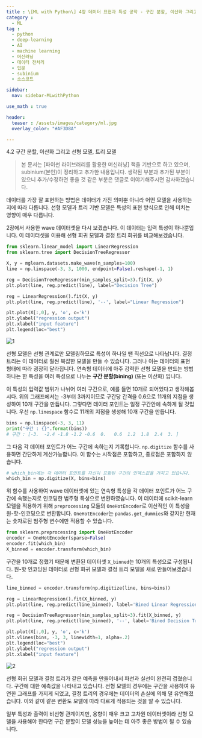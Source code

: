 ```yaml
---
title : \[ML with Python\] 4장 데이터 표현과 특성 공학 - 구간 분할, 이산화 그리고 선형 모델, 트리 모델
category :
  - ML
tag :
  - python
  - deep-learning
  - AI
  - machine learning
  - 머신러닝
  - 데이터 전처리
  - 입문
  - subinium
  - 소스코드

sidebar:
  nav: sidebar-MLwithPython

use_math : true

header:
  teaser : /assets/images/category/ml.jpg
  overlay_color: "#AF3D8A"

---
```


4.2 구간 분할, 이산화 그리고 선형 모델, 트리 모델

> 본 문서는 [파이썬 라이브러리를 활용한 머신러닝] 책을 기반으로 하고 있으며, subinium(본인)이 정리하고 추가한 내용입니다. 생략된 부분과 추가된 부분이 있으니 추가/수정하면 좋을 것 같은 부분은 댓글로 이야기해주시면 감사하겠습니다.

데이터를 가장 잘 표현하는 방법은 데이터가 가진 의미뿐 아니라 어떤 모델을 사용하는지에 따라 다릅니다.
선형 모델과 트리 기반 모델은 특성의 표현 방식으로 인해 미치는 영향이 매우 다릅니다.

2장에서 사용한 wave 데이터셋을 다시 보겠습니다. 이 데이터는 입력 특성이 하나뿐입니다. 이 데이터셋을 이용해 선형 회귀 모델과 결정 트리 회귀를 비교해보겠습니다.

``` python
from sklearn.linear_model import LinearRegression
from sklearn.tree import DecisionTreeRegressor

X, y = mglearn.datasets.make_wave(n_samples=100)
line = np.linspace(-3, 3, 1000, endpoint=False).reshape(-1, 1)

reg = DecisionTreeRegressor(min_samples_split=3).fit(X, y)
plt.plot(line, reg.predict(line), label="Decision Tree")

reg = LinearRegression().fit(X, y)
plt.plot(line, reg.predict(line), '--', label="Linear Regression")

plt.plot(X[:,0], y, 'o', c='k')
plt.ylabel("regression output")
plt.xlabel("input feature")
plt.legend(loc="best")
```

![1](https://i.imgur.com/7dbLcm8.png)

선형 모델은 선형 관계로만 모델링하므로 특성이 하나일 땐 직선으로 나타납니다. 결정 트리는 이 데이터로 훨씬 복잡한 모델을 만들 수 있습니다. 그러나 이는 데이터의 표현 형태에 따라 굉장히 달라집니다. 연속형 데이터에 아주 강력한 선형 모델을 만드는 방법 하나는 한 특성을 여러 특성으로 나누는 **구간 분할(bining)** (또는 이산화) 입니다.

이 특성의 입력값 범위가 나뉘어 여러 구간으로, 예를 들면 10개로 되어있다고 생각해봅시다. 위의 그래프에서는 -3부터 3까지이므로 구간당 간격을 0.6으로 11개의 지점을 생성하여 10개 구간을 만듭니다. 그렇다면 데이터 포인트는 일정 구간안에 속하게 될 것입니다.
우선 `np.linespace` 함수로 11개의 지점을 생성해 10개 구간을 만듭니다.

``` python
bins = np.linspace(-3, 3, 11)
print("구간 : {}".format(bins))
# 구간 : [-3.  -2.4 -1.8 -1.2 -0.6  0.   0.6  1.2  1.8  2.4  3. ]
```

그 다음 각 데이터 포인트가 어느 구간에 속하는지 기록합니다. `np.digitize` 함수를 사용하면 간단하게 계산가능합니다.
이 함수는 시작점은 포함하고, 종료점은 포함하지 않습니다.

``` python
# which_bin에는 각 데이터 포인트를 자신이 포함된 구간의 인덱스값을 가지고 있습니다.
which_bin = np.digitize(X, bins=bins)
```

위 함수를 사용하여 wave 데이터셋에 있는 연속형 특성을 각 데이터 포인트가 어느 구간에 속했는지로 인코딩한 범주형 특성으로 변환하였습니다. 이 데이터에 scikit-learn 모델을 적용하기 위해 `preprocessing` 모듈의 `OneHotEncoder`로 이산적인 이 특성을 원-핫-인코딩으로 변환합니다. `OneHotEncoder`는 `pandas.get_dummies`와 같지만 현재는 숫자로된 범주형 변수에만 적용할 수 있습니다.

``` python
from sklearn.preprocessing import OneHotEncoder
encoder = OneHotEncoder(sparse=False)
encoder.fit(which_bin)
X_binned = encoder.transform(which_bin)
```

구간을 10개로 정했기 때문에 변환된 데이터셋 `X_binned`는 10개의 특성으로 구성됩니다.
원-핫 인코딩된 데이터로 선형 회귀 모델과 결정 트리 모델을 새로 만들어보겠습니다.

``` python
line_binned = encoder.transform(np.digitize(line, bins=bins))

reg = LinearRegression().fit(X_binned, y)
plt.plot(line, reg.predict(line_binned), label='Bined Linear Regression')

reg = DecisionTreeRegressor(min_samples_split=3).fit(X_binned, y)
plt.plot(line, reg.predict(line_binned), '--', label='Bined Decision Tree')

plt.plot(X[:,0], y, 'o', c='k')
plt.vlines(bins, -3, 3, linewidth=1, alpha=.2)
plt.legend(loc="best")
plt.ylabel("regression output")
plt.xlabel("input feature")
```

![2](https://i.imgur.com/0YXIwWF.png)

선형 회귀 모델과 결정 트리가 같은 예측을 만들어내서 파선과 실선이 완전히 겹쳤습니다.
구간에 대한 예측값을 나타내고 있습니다. 선형 모델의 경우에는 구간을 사용하여 유연한 그래프를 가지게 되었고, 결정 트리의 경우에는 데이터의 손실에 의해 덜 유연해졌습니다. 이와 같이 같은 변환도 모델에 따라 다르게 적용되는 것을 알 수 있습니다.

일부 특성과 출력이 비선형 관계이지만, 용향이 매우 크고 고차원 데이터셋이라 선형 모델을 사용해야 한다면 구간 분할이 모델 성능을 높이는 데 아주 좋은 방법이 될 수 있습니다.

